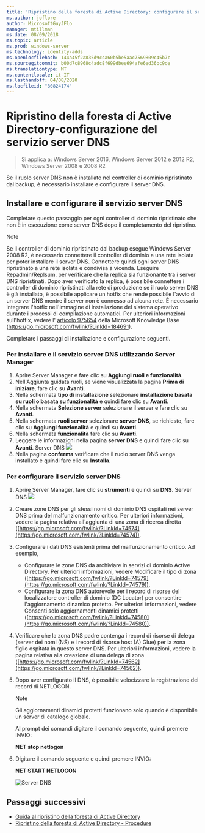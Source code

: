```yaml
---
title: 'Ripristino della foresta di Active Directory: configurare il servizio server DNS'
ms.author: joflore
author: MicrosoftGuyJFlo
manager: mtillman
ms.date: 08/09/2018
ms.topic: article
ms.prod: windows-server
ms.technology: identity-adds
ms.openlocfilehash: 144a45f2a835d9cca60b5be5aac7569809c45b7c
ms.sourcegitcommit: b00d7c8968c4adc8f699dbee694afe6ed36bc9de
ms.translationtype: MT
ms.contentlocale: it-IT
ms.lasthandoff: 04/08/2020
ms.locfileid: "80824174"
---
```

# <a name="ad-forest-recovery---configuring-the-dns-server-service"></a>Ripristino della foresta di Active Directory-configurazione del servizio server DNS

>Si applica a: Windows Server 2016, Windows Server 2012 e 2012 R2, Windows Server 2008 e 2008 R2

Se il ruolo server DNS non è installato nel controller di dominio ripristinato dal backup, è necessario installare e configurare il server DNS. 

## <a name="install-and-configure-the-dns-server-service"></a>Installare e configurare il servizio server DNS

Completare questo passaggio per ogni controller di dominio ripristinato che non è in esecuzione come server DNS dopo il completamento del ripristino. 

> [!NOTE]
> Se il controller di dominio ripristinato dal backup esegue Windows Server 2008 R2, è necessario connettere il controller di dominio a una rete isolata per poter installare il server DNS. Connettere quindi ogni server DNS ripristinato a una rete isolata e condivisa a vicenda. Eseguire Repadmin/Replsum. per verificare che la replica sia funzionante tra i server DNS ripristinati. Dopo aver verificato la replica, è possibile connettere i controller di dominio ripristinati alla rete di produzione se il ruolo server DNS è già installato, è possibile applicare un hotfix che rende possibile l'avvio di un server DNS mentre il server non è connesso ad alcuna rete. È necessario integrare l'hotfix nell'immagine di installazione del sistema operativo durante i processi di compilazione automatici. Per ulteriori informazioni sull'hotfix, vedere l' [articolo 975654](https://go.microsoft.com/fwlink/?LinkId=184691) della Microsoft Knowledge Base (https://go.microsoft.com/fwlink/?LinkId=184691). 

Completare i passaggi di installazione e configurazione seguenti.

### <a name="to-install-and-the-dns-server-service-using-server-manager"></a>Per installare e il servizio server DNS utilizzando Server Manager  

1. Aprire Server Manager e fare clic su **Aggiungi ruoli e funzionalità**. 
2. Nell'Aggiunta guidata ruoli, se viene visualizzata la pagina **Prima di iniziare**, fare clic su **Avanti**. 
3. Nella schermata **tipo di installazione** selezionare **installazione basata su ruoli o basata su funzionalità** e quindi fare clic su **Avanti**.
4. Nella schermata **Selezione server** selezionare il server e fare clic su **Avanti**.
5. Nella schermata **ruoli server** selezionare **server DNS**, se richiesto, fare clic su **Aggiungi funzionalità** e quindi su **Avanti**.
6. Nella schermata **funzionalità** fare clic su **Avanti**.
7. Leggere le informazioni nella pagina **server DNS** e quindi fare clic su **Avanti**.
   Server DNS ![](media/AD-Forest-Recovery-Configure-DNS/dns1.png)  
8. Nella pagina **conferma** verificare che il ruolo server DNS venga installato e quindi fare clic su **Installa**. 

### <a name="to-configure-the-dns-server-service"></a>Per configurare il servizio server DNS

1. Aprire Server Manager, fare clic su **strumenti** e quindi su **DNS**.
   Server DNS ![](media/AD-Forest-Recovery-Configure-DNS/dns2.png)
2. Creare zone DNS per gli stessi nomi di dominio DNS ospitati nei server DNS prima del malfunzionamento critico. Per ulteriori informazioni, vedere la pagina relativa all'aggiunta di una zona di ricerca diretta ([https://go.microsoft.com/fwlink/?LinkId=74574](https://go.microsoft.com/fwlink/?LinkId=74574)).
3. Configurare i dati DNS esistenti prima del malfunzionamento critico. Ad esempio,  

   - Configurare le zone DNS da archiviare in servizi di dominio Active Directory. Per ulteriori informazioni, vedere Modificare il tipo di zona ([https://go.microsoft.com/fwlink/?LinkId=74579](https://go.microsoft.com/fwlink/?LinkId=74579)).
   - Configurare la zona DNS autorevole per i record di risorse del localizzatore controller di dominio (DC Locator) per consentire l'aggiornamento dinamico protetto. Per ulteriori informazioni, vedere Consenti solo aggiornamenti dinamici protetti ([https://go.microsoft.com/fwlink/?LinkId=74580](https://go.microsoft.com/fwlink/?LinkId=74580)).

4. Verificare che la zona DNS padre contenga i record di risorse di delega (server dei nomi (NS) e i record di risorse host (A) Glue) per la zona figlio ospitata in questo server DNS. Per ulteriori informazioni, vedere la pagina relativa alla creazione di una delega di zona ([https://go.microsoft.com/fwlink/?LinkId=74562](https://go.microsoft.com/fwlink/?LinkId=74562)).
5. Dopo aver configurato il DNS, è possibile velocizzare la registrazione dei record di NETLOGON.

   > [!NOTE]
   > Gli aggiornamenti dinamici protetti funzionano solo quando è disponibile un server di catalogo globale. 

   Al prompt dei comandi digitare il comando seguente, quindi premere INVIO:  

   **NET stop netlogon**  

6. Digitare il comando seguente e quindi premere INVIO:  

   **NET START NETLOGON**  

   ![Server DNS](media/AD-Forest-Recovery-Configure-DNS/dns3.png)  

## <a name="next-steps"></a>Passaggi successivi

- [Guida al ripristino della foresta di Active Directory](AD-Forest-Recovery-Guide.md)
- [Ripristino della foresta di Active Directory - Procedure](AD-Forest-Recovery-Procedures.md)
